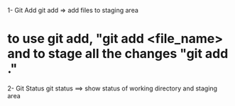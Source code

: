 1- Git Add
git add => add files to staging area
# to use git add, "git add <file_name> and to stage all the changes "git add ."

2- Git Status
git status ==> show status of working directory and staging area

